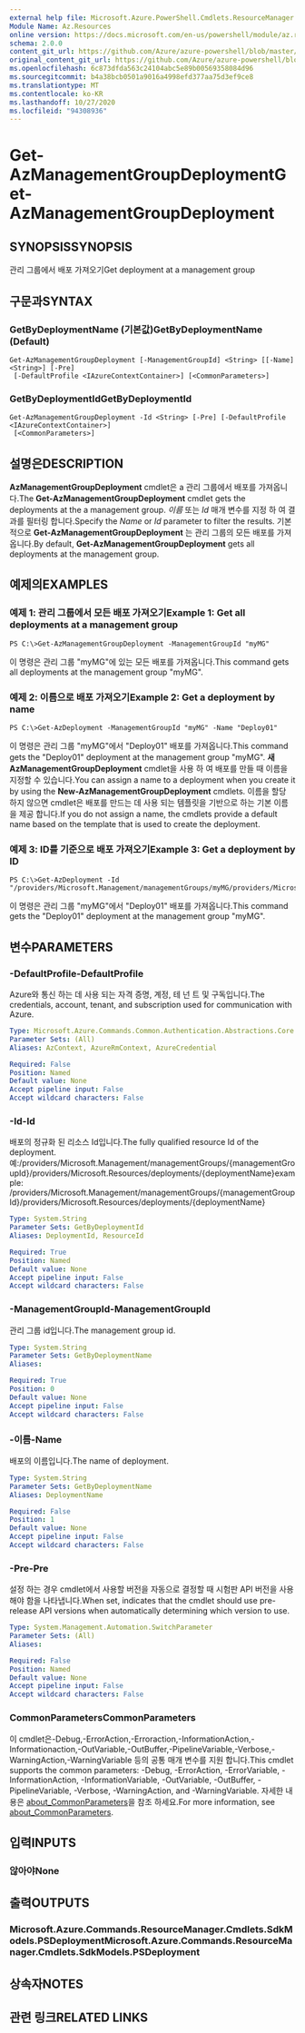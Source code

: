```yaml
---
external help file: Microsoft.Azure.PowerShell.Cmdlets.ResourceManager.dll-Help.xml
Module Name: Az.Resources
online version: https://docs.microsoft.com/en-us/powershell/module/az.resources/get-azmanagementgroupdeployment
schema: 2.0.0
content_git_url: https://github.com/Azure/azure-powershell/blob/master/src/Resources/Resources/help/Get-AzManagementGroupDeployment.md
original_content_git_url: https://github.com/Azure/azure-powershell/blob/master/src/Resources/Resources/help/Get-AzManagementGroupDeployment.md
ms.openlocfilehash: 6c873dfda563c24104abc5e89b00569358084d96
ms.sourcegitcommit: b4a38bcb0501a9016a4998efd377aa75d3ef9ce8
ms.translationtype: MT
ms.contentlocale: ko-KR
ms.lasthandoff: 10/27/2020
ms.locfileid: "94308936"
---
```

# <span data-ttu-id="4b5cf-101">Get-AzManagementGroupDeployment</span><span class="sxs-lookup"><span data-stu-id="4b5cf-101">Get-AzManagementGroupDeployment</span></span>

## <span data-ttu-id="4b5cf-102">SYNOPSIS</span><span class="sxs-lookup"><span data-stu-id="4b5cf-102">SYNOPSIS</span></span>
<span data-ttu-id="4b5cf-103">관리 그룹에서 배포 가져오기</span><span class="sxs-lookup"><span data-stu-id="4b5cf-103">Get deployment at a management group</span></span>

## <span data-ttu-id="4b5cf-104">구문과</span><span class="sxs-lookup"><span data-stu-id="4b5cf-104">SYNTAX</span></span>

### <span data-ttu-id="4b5cf-105">GetByDeploymentName (기본값)</span><span class="sxs-lookup"><span data-stu-id="4b5cf-105">GetByDeploymentName (Default)</span></span>
```
Get-AzManagementGroupDeployment [-ManagementGroupId] <String> [[-Name] <String>] [-Pre]
 [-DefaultProfile <IAzureContextContainer>] [<CommonParameters>]
```

### <span data-ttu-id="4b5cf-106">GetByDeploymentId</span><span class="sxs-lookup"><span data-stu-id="4b5cf-106">GetByDeploymentId</span></span>
```
Get-AzManagementGroupDeployment -Id <String> [-Pre] [-DefaultProfile <IAzureContextContainer>]
 [<CommonParameters>]
```

## <span data-ttu-id="4b5cf-107">설명은</span><span class="sxs-lookup"><span data-stu-id="4b5cf-107">DESCRIPTION</span></span>
<span data-ttu-id="4b5cf-108">**AzManagementGroupDeployment** cmdlet은 a 관리 그룹에서 배포를 가져옵니다.</span><span class="sxs-lookup"><span data-stu-id="4b5cf-108">The **Get-AzManagementGroupDeployment** cmdlet gets the deployments at the a management group.</span></span>
<span data-ttu-id="4b5cf-109">*이름* 또는 *Id* 매개 변수를 지정 하 여 결과를 필터링 합니다.</span><span class="sxs-lookup"><span data-stu-id="4b5cf-109">Specify the *Name* or *Id* parameter to filter the results.</span></span>
<span data-ttu-id="4b5cf-110">기본적으로 **Get-AzManagementGroupDeployment** 는 관리 그룹의 모든 배포를 가져옵니다.</span><span class="sxs-lookup"><span data-stu-id="4b5cf-110">By default, **Get-AzManagementGroupDeployment** gets all deployments at the management group.</span></span>

## <span data-ttu-id="4b5cf-111">예제의</span><span class="sxs-lookup"><span data-stu-id="4b5cf-111">EXAMPLES</span></span>

### <span data-ttu-id="4b5cf-112">예제 1: 관리 그룹에서 모든 배포 가져오기</span><span class="sxs-lookup"><span data-stu-id="4b5cf-112">Example 1: Get all deployments at a management group</span></span>
```
PS C:\>Get-AzManagementGroupDeployment -ManagementGroupId "myMG"
```

<span data-ttu-id="4b5cf-113">이 명령은 관리 그룹 "myMG"에 있는 모든 배포를 가져옵니다.</span><span class="sxs-lookup"><span data-stu-id="4b5cf-113">This command gets all deployments at the management group "myMG".</span></span>

### <span data-ttu-id="4b5cf-114">예제 2: 이름으로 배포 가져오기</span><span class="sxs-lookup"><span data-stu-id="4b5cf-114">Example 2: Get a deployment by name</span></span>
```
PS C:\>Get-AzDeployment -ManagementGroupId "myMG" -Name "Deploy01"
```

<span data-ttu-id="4b5cf-115">이 명령은 관리 그룹 "myMG"에서 "Deploy01" 배포를 가져옵니다.</span><span class="sxs-lookup"><span data-stu-id="4b5cf-115">This command gets the "Deploy01" deployment at the management group "myMG".</span></span>
<span data-ttu-id="4b5cf-116">**새 AzManagementGroupDeployment** cmdlet을 사용 하 여 배포를 만들 때 이름을 지정할 수 있습니다.</span><span class="sxs-lookup"><span data-stu-id="4b5cf-116">You can assign a name to a deployment when you create it by using the **New-AzManagementGroupDeployment** cmdlets.</span></span>
<span data-ttu-id="4b5cf-117">이름을 할당 하지 않으면 cmdlet은 배포를 만드는 데 사용 되는 템플릿을 기반으로 하는 기본 이름을 제공 합니다.</span><span class="sxs-lookup"><span data-stu-id="4b5cf-117">If you do not assign a name, the cmdlets provide a default name based on the template that is used to create the deployment.</span></span>

### <span data-ttu-id="4b5cf-118">예제 3: ID를 기준으로 배포 가져오기</span><span class="sxs-lookup"><span data-stu-id="4b5cf-118">Example 3: Get a deployment by ID</span></span>
```
PS C:\>Get-AzDeployment -Id "/providers/Microsoft.Management/managementGroups/myMG/providers/Microsoft.Resources/deployments/Deploy01"
```

<span data-ttu-id="4b5cf-119">이 명령은 관리 그룹 "myMG"에서 "Deploy01" 배포를 가져옵니다.</span><span class="sxs-lookup"><span data-stu-id="4b5cf-119">This command gets the "Deploy01" deployment at the management group "myMG".</span></span>

## <span data-ttu-id="4b5cf-120">변수</span><span class="sxs-lookup"><span data-stu-id="4b5cf-120">PARAMETERS</span></span>

### <span data-ttu-id="4b5cf-121">-DefaultProfile</span><span class="sxs-lookup"><span data-stu-id="4b5cf-121">-DefaultProfile</span></span>
<span data-ttu-id="4b5cf-122">Azure와 통신 하는 데 사용 되는 자격 증명, 계정, 테 넌 트 및 구독입니다.</span><span class="sxs-lookup"><span data-stu-id="4b5cf-122">The credentials, account, tenant, and subscription used for communication with Azure.</span></span>

```yaml
Type: Microsoft.Azure.Commands.Common.Authentication.Abstractions.Core.IAzureContextContainer
Parameter Sets: (All)
Aliases: AzContext, AzureRmContext, AzureCredential

Required: False
Position: Named
Default value: None
Accept pipeline input: False
Accept wildcard characters: False
```

### <span data-ttu-id="4b5cf-123">-Id</span><span class="sxs-lookup"><span data-stu-id="4b5cf-123">-Id</span></span>
<span data-ttu-id="4b5cf-124">배포의 정규화 된 리소스 Id입니다.</span><span class="sxs-lookup"><span data-stu-id="4b5cf-124">The fully qualified resource Id of the deployment.</span></span>
<span data-ttu-id="4b5cf-125">예:/providers/Microsoft.Management/managementGroups/{managementGroupId}/providers/Microsoft.Resources/deployments/{deploymentName}</span><span class="sxs-lookup"><span data-stu-id="4b5cf-125">example: /providers/Microsoft.Management/managementGroups/{managementGroupId}/providers/Microsoft.Resources/deployments/{deploymentName}</span></span>

```yaml
Type: System.String
Parameter Sets: GetByDeploymentId
Aliases: DeploymentId, ResourceId

Required: True
Position: Named
Default value: None
Accept pipeline input: False
Accept wildcard characters: False
```

### <span data-ttu-id="4b5cf-126">-ManagementGroupId</span><span class="sxs-lookup"><span data-stu-id="4b5cf-126">-ManagementGroupId</span></span>
<span data-ttu-id="4b5cf-127">관리 그룹 id입니다.</span><span class="sxs-lookup"><span data-stu-id="4b5cf-127">The management group id.</span></span>

```yaml
Type: System.String
Parameter Sets: GetByDeploymentName
Aliases:

Required: True
Position: 0
Default value: None
Accept pipeline input: False
Accept wildcard characters: False
```

### <span data-ttu-id="4b5cf-128">-이름</span><span class="sxs-lookup"><span data-stu-id="4b5cf-128">-Name</span></span>
<span data-ttu-id="4b5cf-129">배포의 이름입니다.</span><span class="sxs-lookup"><span data-stu-id="4b5cf-129">The name of deployment.</span></span>

```yaml
Type: System.String
Parameter Sets: GetByDeploymentName
Aliases: DeploymentName

Required: False
Position: 1
Default value: None
Accept pipeline input: False
Accept wildcard characters: False
```

### <span data-ttu-id="4b5cf-130">-Pre</span><span class="sxs-lookup"><span data-stu-id="4b5cf-130">-Pre</span></span>
<span data-ttu-id="4b5cf-131">설정 하는 경우 cmdlet에서 사용할 버전을 자동으로 결정할 때 시험판 API 버전을 사용 해야 함을 나타냅니다.</span><span class="sxs-lookup"><span data-stu-id="4b5cf-131">When set, indicates that the cmdlet should use pre-release API versions when automatically determining which version to use.</span></span>

```yaml
Type: System.Management.Automation.SwitchParameter
Parameter Sets: (All)
Aliases:

Required: False
Position: Named
Default value: None
Accept pipeline input: False
Accept wildcard characters: False
```

### <span data-ttu-id="4b5cf-132">CommonParameters</span><span class="sxs-lookup"><span data-stu-id="4b5cf-132">CommonParameters</span></span>
<span data-ttu-id="4b5cf-133">이 cmdlet은-Debug,-ErrorAction,-Erroraction,-InformationAction,-Informationaction,-OutVariable,-OutBuffer,-PipelineVariable,-Verbose,-WarningAction,-WarningVariable 등의 공통 매개 변수를 지원 합니다.</span><span class="sxs-lookup"><span data-stu-id="4b5cf-133">This cmdlet supports the common parameters: -Debug, -ErrorAction, -ErrorVariable, -InformationAction, -InformationVariable, -OutVariable, -OutBuffer, -PipelineVariable, -Verbose, -WarningAction, and -WarningVariable.</span></span> <span data-ttu-id="4b5cf-134">자세한 내용은 [about_CommonParameters](http://go.microsoft.com/fwlink/?LinkID=113216)을 참조 하세요.</span><span class="sxs-lookup"><span data-stu-id="4b5cf-134">For more information, see [about_CommonParameters](http://go.microsoft.com/fwlink/?LinkID=113216).</span></span>

## <span data-ttu-id="4b5cf-135">입력</span><span class="sxs-lookup"><span data-stu-id="4b5cf-135">INPUTS</span></span>

### <span data-ttu-id="4b5cf-136">않아야</span><span class="sxs-lookup"><span data-stu-id="4b5cf-136">None</span></span>

## <span data-ttu-id="4b5cf-137">출력</span><span class="sxs-lookup"><span data-stu-id="4b5cf-137">OUTPUTS</span></span>

### <span data-ttu-id="4b5cf-138">Microsoft.Azure.Commands.ResourceManager.Cmdlets.SdkModels.PSDeployment</span><span class="sxs-lookup"><span data-stu-id="4b5cf-138">Microsoft.Azure.Commands.ResourceManager.Cmdlets.SdkModels.PSDeployment</span></span>

## <span data-ttu-id="4b5cf-139">상속자</span><span class="sxs-lookup"><span data-stu-id="4b5cf-139">NOTES</span></span>

## <span data-ttu-id="4b5cf-140">관련 링크</span><span class="sxs-lookup"><span data-stu-id="4b5cf-140">RELATED LINKS</span></span>
